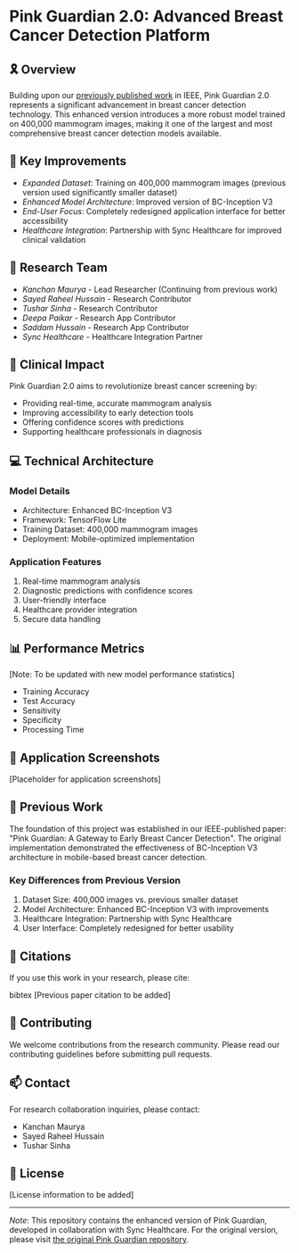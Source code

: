 # Pink Guardian 2.0: Advanced Breast Cancer Detection Platform

## 🎗 Overview
Building upon our [previously published work](https://github.com/kanchanmaurya95/PinkGuardian.git) in IEEE, Pink Guardian 2.0 represents a significant advancement in breast cancer detection technology. This enhanced version introduces a more robust model trained on 400,000 mammogram images, making it one of the largest and most comprehensive breast cancer detection models available.

## 🔬 Key Improvements
- *Expanded Dataset*: Training on 400,000 mammogram images (previous version used significantly smaller dataset)
- *Enhanced Model Architecture*: Improved version of BC-Inception V3
- *End-User Focus*: Completely redesigned application interface for better accessibility
- *Healthcare Integration*: Partnership with Sync Healthcare for improved clinical validation

## 👥 Research Team
- *Kanchan Maurya* - Lead Researcher (Continuing from previous work)
- *Sayed Raheel Hussain* - Research Contributor
- *Tushar Sinha* - Research Contributor
- *Deepa Paikar* - Research App Contributor
- *Saddam Hussain* - Research App Contributor
- *Sync Healthcare* - Healthcare Integration Partner

## 🏥 Clinical Impact
Pink Guardian 2.0 aims to revolutionize breast cancer screening by:
- Providing real-time, accurate mammogram analysis
- Improving accessibility to early detection tools
- Offering confidence scores with predictions
- Supporting healthcare professionals in diagnosis

## 💻 Technical Architecture
### Model Details
- Architecture: Enhanced BC-Inception V3
- Framework: TensorFlow Lite
- Training Dataset: 400,000 mammogram images
- Deployment: Mobile-optimized implementation

### Application Features
1. Real-time mammogram analysis
2. Diagnostic predictions with confidence scores
3. User-friendly interface
4. Healthcare provider integration
5. Secure data handling

## 📊 Performance Metrics
[Note: To be updated with new model performance statistics]
- Training Accuracy
- Test Accuracy
- Sensitivity
- Specificity
- Processing Time

## 📱 Application Screenshots
[Placeholder for application screenshots]

## 🔗 Previous Work
The foundation of this project was established in our IEEE-published paper: "Pink Guardian: A Gateway to Early Breast Cancer Detection". The original implementation demonstrated the effectiveness of BC-Inception V3 architecture in mobile-based breast cancer detection.

### Key Differences from Previous Version
1. Dataset Size: 400,000 images vs. previous smaller dataset
2. Model Architecture: Enhanced BC-Inception V3 with improvements
3. Healthcare Integration: Partnership with Sync Healthcare
4. User Interface: Completely redesigned for better usability

## 📄 Citations
If you use this work in your research, please cite:

bibtex
[Previous paper citation to be added]


## 🤝 Contributing
We welcome contributions from the research community. Please read our contributing guidelines before submitting pull requests.

## 📫 Contact
For research collaboration inquiries, please contact:
- Kanchan Maurya
- Sayed Raheel Hussain
- Tushar Sinha

## 📃 License
[License information to be added]

---
*Note*: This repository contains the enhanced version of Pink Guardian, developed in collaboration with Sync Healthcare. For the original version, please visit [the original Pink Guardian repository](https://github.com/kanchanmaurya95/PinkGuardian.git).